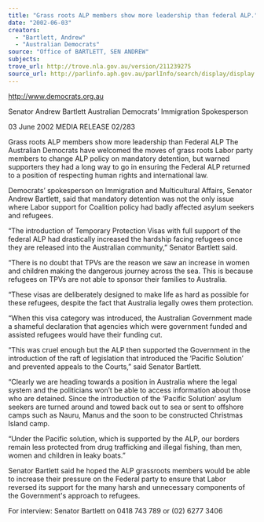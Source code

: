 ```yaml
---
title: "Grass roots ALP members show more leadership than federal ALP."
date: "2002-06-03"
creators:
  - "Bartlett, Andrew"
  - "Australian Democrats"
source: "Office of BARTLETT, SEN ANDREW"
subjects:
trove_url: http://trove.nla.gov.au/version/211239275
source_url: http://parlinfo.aph.gov.au/parlInfo/search/display/display.w3p;query=Id%3A%22media/pressrel/Y0P66%22
---
```


 http://www.democrats.org.au

 Senator Andrew Bartlett Australian Democrats’ Immigration Spokesperson

 03 June 2002  MEDIA RELEASE                          02/283

 Grass roots ALP members show more leadership than Federal ALP The Australian Democrats have welcomed the moves of grass roots Labor party members to change ALP policy on mandatory detention, but warned supporters they had a long way to go in ensuring the Federal ALP returned to a position of respecting human rights and international law.

 Democrats’ spokesperson on Immigration and Multicultural Affairs, Senator Andrew Bartlett, said that mandatory detention was not the only issue where Labor support for Coalition policy had badly affected asylum seekers and refugees.

 “The introduction of Temporary Protection Visas with full support of the federal ALP had drastically increased the hardship facing refugees once they are released into the Australian community,” Senator Bartlett said.

 “There is no doubt that TPVs are the reason we saw an increase in women and children making the dangerous journey across the sea.  This is because refugees on TPVs are not able to sponsor their families to Australia.

 “These visas are deliberately designed to make life as hard as possible for these refugees, despite the fact that Australia legally owes them protection.

 “When this visa category was introduced, the Australian Government made a shameful declaration that agencies which were government funded and assisted refugees would have their funding cut.

 “This was cruel enough but the ALP then supported the Government in the introduction of the raft of legislation that introduced the ‘Pacific Solution’ and prevented appeals to the Courts,” said Senator Bartlett.

 “Clearly we are heading towards a position in Australia where the legal system and the politicians won’t be able to access information about those who are detained. Since the introduction of the ‘Pacific Solution’ asylum seekers are turned around and towed back out to sea or sent to offshore camps such as Nauru, Manus and the soon to be constructed Christmas Island camp.

 “Under the Pacific solution, which is supported by the ALP, our borders remain less protected from drug trafficking and illegal fishing, than men, women and children in leaky boats.”

 Senator Bartlett said he hoped the ALP grassroots members would be able to increase their pressure on the Federal party to ensure that Labor reversed its support for the many harsh and unnecessary components of the Government's approach to refugees.

 For interview: Senator Bartlett on 0418 743 789 or (02) 6277 3406


